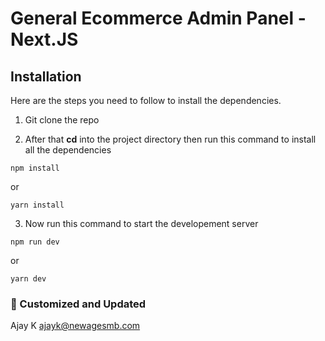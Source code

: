 # General Ecommerce Admin Panel - Next.JS

## Installation

Here are the steps you need to follow to install the dependencies.

1. Git clone the repo

2. After that **cd** into the project directory then run this command to install all the dependencies

```
npm install
```

or

```
yarn install
```

3. Now run this command to start the developement server

```
npm run dev
```

or

```
yarn dev
```

### 📄 Customized and Updated

Ajay K ajayk@newagesmb.com

